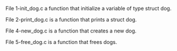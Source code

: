 File 1-init_dog.c a function that initialize a variable of type struct dog.

File 2-print_dog.c is a function that prints a struct dog.

File 4-new_dog.c is a function that creates a new dog.

File 5-free_dog.c is a function that frees dogs.
